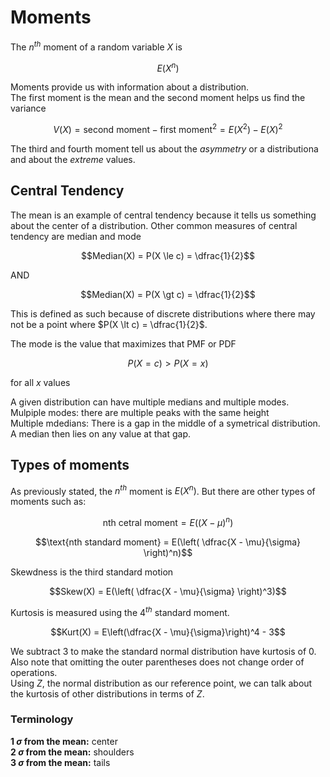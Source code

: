 # Moments
The $n^{th}$ moment of a random variable $X$ is
```math
E(X^n)
```
Moments provide us with information about a distribution.  
The first moment is the mean and the second moment helps us find the variance
```math
V(X) = \text{second moment} - \text{first moment}^2 = E(X^2) - E(X)^2
```
The third and fourth moment tell us about the *asymmetry* or a distributiona and about the *extreme* values.
## Central Tendency
The mean is an example of central tendency because it tells us something about the center of a distribution.  Other common measures of central tendency are median and mode
```math
Median(X) = P(X \le c) = \dfrac{1}{2}
```
AND
```math
Median(X) = P(X \gt c) = \dfrac{1}{2}
```
This is defined as such because of discrete distributions where there may not be a point where $P(X \lt c) = \dfrac{1}{2}$.  

The mode is the value that maximizes that PMF or PDF
```math
P(X = c) \gt P(X = x)
```
for all $x$ values

A given distribution can have multiple medians and multiple modes.  
Mulpiple modes: there are multiple peaks with the same height  
Multiple mdedians: There is a gap in the middle of a symetrical distribution.  A median then lies on any value at that gap.
## Types of moments
As previously stated, the $n^{th}$ moment is $E(X^n)$.  But there are other types of moments such as:  
```math
\text{nth cetral moment} = E((X-\mu)^n)
```
```math
\text{nth standard moment} = E(\left( \dfrac{X - \mu}{\sigma} \right)^n)
```
Skewdness is the third standard motion
```math
Skew(X) = E(\left( \dfrac{X - \mu}{\sigma} \right)^3)
```
Kurtosis is measured using the $4^{th}$ standard moment.
```math
Kurt(X) = E\left(\dfrac{X - \mu}{\sigma}\right)^4 - 3
```
We subtract $3$ to make the standard normal distribution have kurtosis of $0$.  Also note that omitting the outer parentheses does not change order of operations.  
Using $Z$, the normal distribution as our reference point, we can talk about the kurtosis of other distributions in terms of $Z$.  
### Terminology
**1 $\sigma$ from the mean:**  center  
**2 $\sigma$ from the mean:** shoulders  
**3 $\sigma$ from the mean:** tails   
